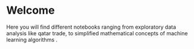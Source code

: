 # Welcome

Here you will find different notebooks ranging from exploratory data analysis like qatar trade, to simplified mathematical concepts of machine 
learning algorithms .
